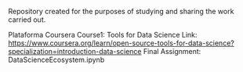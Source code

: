 Repository created for the purposes of studying and sharing the work carried out.

Plataforma Coursera
  Course1: Tools for Data Science
  Link: https://www.coursera.org/learn/open-source-tools-for-data-science?specialization=introduction-data-science
  Final Assignment: DataScienceEcosystem.ipynb
